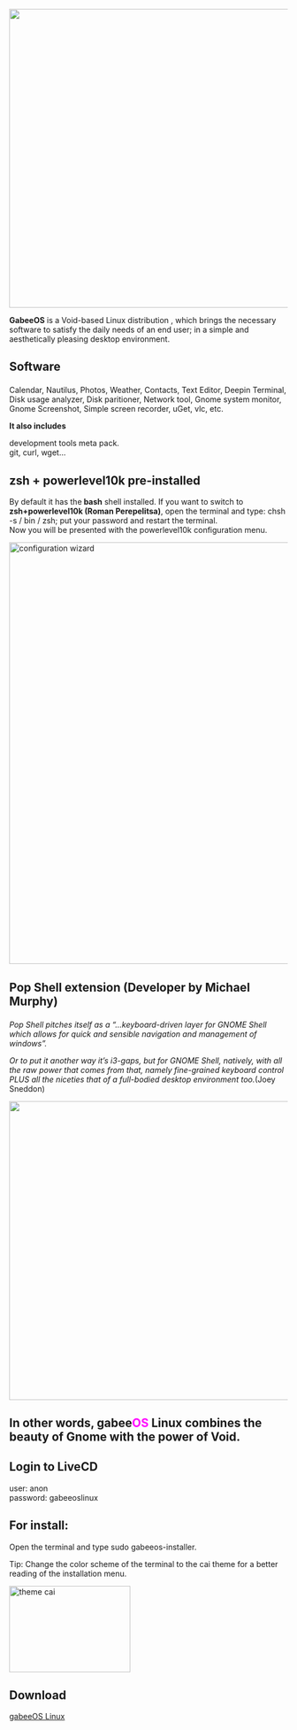 <p class="unchanged rich-diff-level-one"><img src="https://i.postimg.cc/JzZXc8Gd/perspectiva.png" alt="" width="1280" height="540" /></p>


<p><strong>GabeeOS</strong> is a Void-based Linux distribution , which brings the necessary software to satisfy the daily needs of an end user; in a simple and aesthetically pleasing desktop environment.</p>

<h2><p><strong>Software</strong></p></h2>

<p>Calendar, Nautilus, Photos, Weather, Contacts, Text Editor, Deepin Terminal, Disk usage analyzer, Disk paritioner, Network tool, Gnome system monitor, Gnome Screenshot, Simple screen recorder, uGet, vlc, etc.</p>

<p><strong>It also includes</strong></p>
<p>development tools meta pack.<br />git, curl, wget...</p>

<h2>zsh + powerlevel10k pre-installed</h2>

<p>By default it has the<strong> bash</strong> shell installed. If you want to switch to<strong> zsh+powerlevel10k (Roman Perepelitsa)</strong>, open the terminal and type: chsh -s / bin / zsh; put your password and restart the terminal.<br />Now you will be presented with the powerlevel10k configuration menu.</p>

<p><img src="https://i.postimg.cc/gJRDJhqJ/configuration-wizard.gif" alt="configuration wizard" width="884" height="762" /></p>

<h2><p><strong>Pop Shell extension</strong> (Developer by Michael Murphy)</p></h2>
<p><em>Pop Shell pitches itself as a &ldquo;&hellip;keyboard-driven layer for GNOME Shell which allows for quick and sensible navigation and management of windows&rdquo;.</em></p>
<p><em>Or to put it another way it&rsquo;s i3-gaps, but for GNOME Shell, natively, with all the raw power that comes from that, namely fine-grained keyboard control PLUS all the niceties that of a full-bodied desktop environment too.</em>(Joey Sneddon)</p>

<p class="unchanged rich-diff-level-one"><img src="https://i.postimg.cc/N0X2vKV4/pop-shell.png" alt="" width="1280" height="540" /></p>

<h2>In other words, gabee<span style="color: #ff00ff;">OS</span> Linux combines the beauty of Gnome with the power of Void.</h2>

<h2>Login to LiveCD</h2>
<p>user: anon<br />password: gabeeoslinux</p>
<h2>For install:</h2>
<p>Open the terminal and type sudo gabeeos-installer.</p>

<p>Tip: Change the color scheme of the terminal to the cai theme for a better reading of the installation menu.</p>
<p><img src="https://i.postimg.cc/vBxTyHzG/theme-cai.png" alt="theme cai" width="219" height="156" /></p>

<p><h2>Download</h2></p>
<p><a title="gabeeOS Linux" href="https://drive.google.com/file/d/1GXGRlMG8us9kXWwb_NjIOh2qiIGXbOL-/view?usp=sharing">gabeeOS Linux</a></p>
